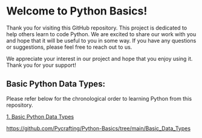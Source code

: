 # Welcome to Python Basics!

Thank you for visiting this GitHub repository. This project is dedicated to help others learn to code Python. We are excited to share our work with you and hope that it will be useful to you in some way. If you have any questions or suggestions, please feel free to reach out to us.

We appreciate your interest in our project and hope that you enjoy using it. Thank you for your support!

## Basic Python Data Types:
Please refer below for the chronological order to learning Python from this repository. 

[1. Basic Python Data Types](Basic_Data_Types)

https://github.com/Pycrafting/Python-Basics/tree/main/Basic_Data_Types

